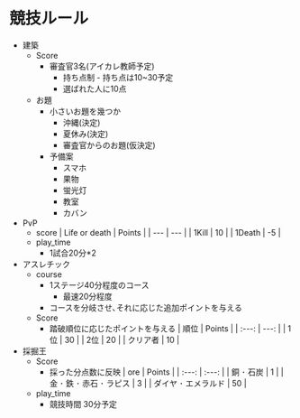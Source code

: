 # 競技ルール

- 建築
	- Score
		- 審査官3名(アイカレ教師予定)
			- 持ち点制 - 持ち点は10~30予定
			- 選ばれた人に10点
	- お題
		- 小さいお題を幾つか
			- 沖縄(決定)
			- 夏休み(決定)
			- 審査官からのお題(仮決定)
		- 予備案
			- スマホ
			- 果物
			- 蛍光灯
			- 教室
			- カバン
- PvP
	- score
		| Life or death | Points |
		| --- | --- |
		| 1Kill | 10 |
		| 1Death | -5 |
	- play_time
		- 1試合20分*2
- アスレチック
	- course
		- 1ステージ40分程度のコース
			- 最速20分程度
		- コースを分岐させ､それに応じた追加ポイントを与える
	- Score
		- 踏破順位に応じたポイントを与える
			| 順位 | Points |
			| :---: | ---: |
			| 1位 | 30 |
			| 2位 | 20 |
			| クリア者 | 10 |
- 採掘王
	- Score
		- 採った分点数に反映
			| ore | Points |
			| :---: | :---: |
			| 銅 ･ 石炭 | 1 |
			| 金 ･ 鉄 ･ 赤石 ･ ラピス | 3 |
			| ダイヤ ･ エメラルド | 50 |
	- play_time
		- 競技時間 30分予定
